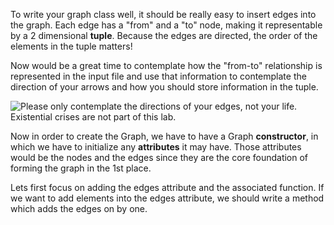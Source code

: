<!--title={Initializing the Graph: Adding the Edges}-->

<!--badges={Python:7,Algorithms:15}-->

<!--concepts={directedGraphs, introToGraphs, useOfGraphs}-->

To write your graph class well, it should be really easy to insert edges into the graph. Each edge has a "from" and a "to" node, making it representable by a 2 dimensional **tuple**. Because the edges are directed, the order of the elements in the tuple matters!

Now would be a great time to contemplate how the "from-to" relationship is represented in the input file and use that information to contemplate the direction of your arrows and how you should store information in the tuple.

![Please only contemplate the directions of your edges, not your life. Existential crises are not part of this lab.](https://images.pexels.com/photos/38640/directory-traffic-note-shield-38640.jpeg?auto=compress&cs=tinysrgb&dpr=2&h=750&w=1260)

Now in order to create the Graph, we have to have a Graph **constructor**, in which we have to initialize any **attributes** it may have. Those attributes would be the nodes and the edges since they are the core foundation of forming the graph in the 1st place. 

Lets first focus on adding the edges attribute and the associated function. If we want to add elements into the edges attribute, we should write a method which adds the edges on by one.

